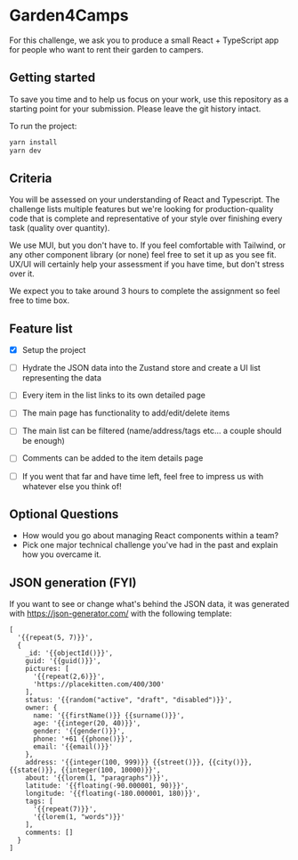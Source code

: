 # Garden4Camps

For this challenge, we ask you to produce a small React + TypeScript app for people who want to rent their garden to campers.

## Getting started

To save you time and to help us focus on your work, use this repository as a starting point for your submission. Please leave the git history intact.

To run the project:

```bash
yarn install
yarn dev
```

## Criteria

You will be assessed on your understanding of React and Typescript. The challenge lists multiple features but we're looking for production-quality code that is complete and representative of your style over finishing every task (quality over quantity).

We use MUI, but you don't have to. If you feel comfortable with Tailwind, or any other component library (or none) feel free to set it up as you see fit. UX/UI will certainly help your assessment if you have time, but don't stress over it.

We expect you to take around 3 hours to complete the assignment so feel free to time box.

## Feature list

-   [x] Setup the project

-   [ ] Hydrate the JSON data into the Zustand store and create a UI list representing the data

-   [ ] Every item in the list links to its own detailed page

-   [ ] The main page has functionality to add/edit/delete items

-   [ ] The main list can be filtered (name/address/tags etc... a couple should be enough)

-   [ ] Comments can be added to the item details page

-   [ ] If you went that far and have time left, feel free to impress us with whatever else you think of!

## Optional Questions

-   How would you go about managing React components within a team?
-   Pick one major technical challenge you've had in the past and explain how you overcame it.

## JSON generation (FYI)

If you want to see or change what's behind the JSON data, it was generated with https://json-generator.com/ with the following template:

```
[
  '{{repeat(5, 7)}}',
  {
    _id: '{{objectId()}}',
    guid: '{{guid()}}',
    pictures: [
      '{{repeat(2,6)}}',
      'https://placekitten.com/400/300'
    ],
    status: '{{random("active", "draft", "disabled")}}',
    owner: {
      name: '{{firstName()}} {{surname()}}',
      age: '{{integer(20, 40)}}',
      gender: '{{gender()}}',
      phone: '+61 {{phone()}}',
      email: '{{email()}}'
    },
    address: '{{integer(100, 999)}} {{street()}}, {{city()}}, {{state()}}, {{integer(100, 10000)}}',
    about: '{{lorem(1, "paragraphs")}}',
    latitude: '{{floating(-90.000001, 90)}}',
    longitude: '{{floating(-180.000001, 180)}}',
    tags: [
      '{{repeat(7)}}',
      '{{lorem(1, "words")}}'
    ],
    comments: []
  }
]
```
